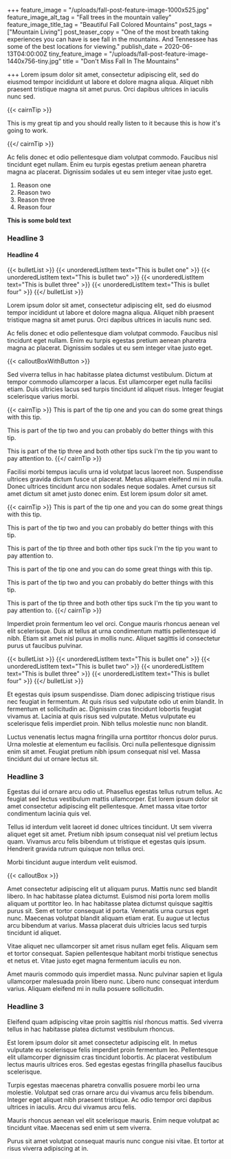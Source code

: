 +++
feature_image = "/uploads/fall-post-feature-image-1000x525.jpg"
feature_image_alt_tag = "Fall trees in the mountain valley"
feature_image_title_tag = "Beautiful Fall Colored Mountains"
post_tags = ["Mountain Living"]
post_teaser_copy = "One of the most breath taking experiences you can have is see fall in the mountains. And Tennessee has some of the best locations for viewing."
publish_date = 2020-06-13T04:00:00Z
tiny_feature_image = "/uploads/fall-post-feature-image-1440x756-tiny.jpg"
title = "Don't Miss Fall In The Mountains"

+++
Lorem ipsum dolor sit amet, consectetur adipiscing elit, sed do eiusmod tempor incididunt ut labore et dolore magna aliqua. Aliquet nibh praesent tristique magna sit amet purus. Orci dapibus ultrices in iaculis nunc sed.

{{< cairnTip >}}

This is my great tip and you should really listen to it because this is how it's going to work.

{{</ cairnTip >}}

Ac felis donec et odio pellentesque diam volutpat commodo. Faucibus nisl tincidunt eget nullam. Enim eu turpis egestas pretium aenean pharetra magna ac placerat. Dignissim sodales ut eu sem integer vitae justo eget.

1. Reason one
2. Reason two
3. Reason three
4. Reason four

**This is some bold text**

### Headline 3

#### Headline 4

{{< bulletList >}}
{{< unorderedListItem text="This is bullet one" >}}
{{< unorderedListItem text="This is bullet two" >}}
{{< unorderedListItem text="This is bullet three" >}}
{{< unorderedListItem text="This is bullet four" >}}
{{</ bulletList >}}

Lorem ipsum dolor sit amet, consectetur adipiscing elit, sed do eiusmod tempor incididunt ut labore et dolore magna aliqua. Aliquet nibh praesent tristique magna sit amet purus. Orci dapibus ultrices in iaculis nunc sed.

Ac felis donec et odio pellentesque diam volutpat commodo. Faucibus nisl tincidunt eget nullam. Enim eu turpis egestas pretium aenean pharetra magna ac placerat. Dignissim sodales ut eu sem integer vitae justo eget.

{{< calloutBoxWithButton >}}

Sed viverra tellus in hac habitasse platea dictumst vestibulum. Dictum at tempor commodo ullamcorper a lacus. Est ullamcorper eget nulla facilisi etiam. Duis ultricies lacus sed turpis tincidunt id aliquet risus. Integer feugiat scelerisque varius morbi.

{{< cairnTip >}}
This is part of the tip one and you can do some great things with this tip.

This is part of the tip two and you can probably do better things with this tip.

This is part of the tip three and both other tips suck I'm the tip you want to pay attention to.
{{</ cairnTip >}}

Facilisi morbi tempus iaculis urna id volutpat lacus laoreet non. Suspendisse ultrices gravida dictum fusce ut placerat. Metus aliquam eleifend mi in nulla. Donec ultrices tincidunt arcu non sodales neque sodales. Amet cursus sit amet dictum sit amet justo donec enim. Est lorem ipsum dolor sit amet.

{{< cairnTip >}}
This is part of the tip one and you can do some great things with this tip.

This is part of the tip two and you can probably do better things with this tip.

This is part of the tip three and both other tips suck I'm the tip you want to pay attention to.

This is part of the tip one and you can do some great things with this tip.

This is part of the tip two and you can probably do better things with this tip.

This is part of the tip three and both other tips suck I'm the tip you want to pay attention to.
{{</ cairnTip >}}

Imperdiet proin fermentum leo vel orci. Congue mauris rhoncus aenean vel elit scelerisque. Duis at tellus at urna condimentum mattis pellentesque id nibh. Etiam sit amet nisl purus in mollis nunc. Aliquet sagittis id consectetur purus ut faucibus pulvinar.

{{< bulletList >}}
{{< unorderedListItem text="This is bullet one" >}}
{{< unorderedListItem text="This is bullet two" >}}
{{< unorderedListItem text="This is bullet three" >}}
{{< unorderedListItem text="This is bullet four" >}}
{{</ bulletList >}}

Et egestas quis ipsum suspendisse. Diam donec adipiscing tristique risus nec feugiat in fermentum. At quis risus sed vulputate odio ut enim blandit. In fermentum et sollicitudin ac. Dignissim cras tincidunt lobortis feugiat vivamus at. Lacinia at quis risus sed vulputate. Metus vulputate eu scelerisque felis imperdiet proin. Nibh tellus molestie nunc non blandit.

Luctus venenatis lectus magna fringilla urna porttitor rhoncus dolor purus. Urna molestie at elementum eu facilisis. Orci nulla pellentesque dignissim enim sit amet. Feugiat pretium nibh ipsum consequat nisl vel. Massa tincidunt dui ut ornare lectus sit.

### Headline 3

Egestas dui id ornare arcu odio ut. Phasellus egestas tellus rutrum tellus. Ac feugiat sed lectus vestibulum mattis ullamcorper. Est lorem ipsum dolor sit amet consectetur adipiscing elit pellentesque. Amet massa vitae tortor condimentum lacinia quis vel.

Tellus id interdum velit laoreet id donec ultrices tincidunt. Ut sem viverra aliquet eget sit amet. Pretium nibh ipsum consequat nisl vel pretium lectus quam. Vivamus arcu felis bibendum ut tristique et egestas quis ipsum. Hendrerit gravida rutrum quisque non tellus orci.

Morbi tincidunt augue interdum velit euismod.

{{< calloutBox >}}

Amet consectetur adipiscing elit ut aliquam purus. Mattis nunc sed blandit libero. In hac habitasse platea dictumst. Euismod nisi porta lorem mollis aliquam ut porttitor leo. In hac habitasse platea dictumst quisque sagittis purus sit. Sem et tortor consequat id porta. Venenatis urna cursus eget nunc. Maecenas volutpat blandit aliquam etiam erat. Eu augue ut lectus arcu bibendum at varius. Massa placerat duis ultricies lacus sed turpis tincidunt id aliquet.

Vitae aliquet nec ullamcorper sit amet risus nullam eget felis. Aliquam sem et tortor consequat. Sapien pellentesque habitant morbi tristique senectus et netus et. Vitae justo eget magna fermentum iaculis eu non.

Amet mauris commodo quis imperdiet massa. Nunc pulvinar sapien et ligula ullamcorper malesuada proin libero nunc. Libero nunc consequat interdum varius. Aliquam eleifend mi in nulla posuere sollicitudin.

### Headline 3

Eleifend quam adipiscing vitae proin sagittis nisl rhoncus mattis. Sed viverra tellus in hac habitasse platea dictumst vestibulum rhoncus.

Est lorem ipsum dolor sit amet consectetur adipiscing elit. In metus vulputate eu scelerisque felis imperdiet proin fermentum leo. Pellentesque elit ullamcorper dignissim cras tincidunt lobortis. Ac placerat vestibulum lectus mauris ultrices eros. Sed egestas egestas fringilla phasellus faucibus scelerisque.

Turpis egestas maecenas pharetra convallis posuere morbi leo urna molestie. Volutpat sed cras ornare arcu dui vivamus arcu felis bibendum. Integer eget aliquet nibh praesent tristique. Ac odio tempor orci dapibus ultrices in iaculis. Arcu dui vivamus arcu felis.

Mauris rhoncus aenean vel elit scelerisque mauris. Enim neque volutpat ac tincidunt vitae. Maecenas sed enim ut sem viverra.

Purus sit amet volutpat consequat mauris nunc congue nisi vitae. Et tortor at risus viverra adipiscing at in.